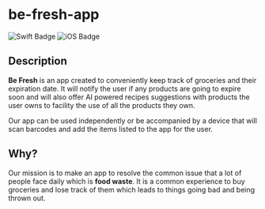 # be-fresh-app

![Swift Badge](https://img.shields.io/badge/Swift-F05138?logo=swift&logoColor=fff&style=flat)
![iOS Badge](https://img.shields.io/badge/platform-iOS-informational)

## Description
**Be Fresh** is an app created to conveniently keep track of groceries and their expiration date. It will notify the user if any products are going to expire soon and will also offer AI powered recipes suggestions with products the user owns to facility the use of all the products they own.  

Our app can be used independently or be accompanied by a device that will scan barcodes and add the items listed to the app for the user.

## Why?
Our mission is to make an app to resolve the common issue that a lot of people face daily which is **food waste**. It is a common experience to buy groceries and lose track of them which leads to things going bad and being thrown out.
